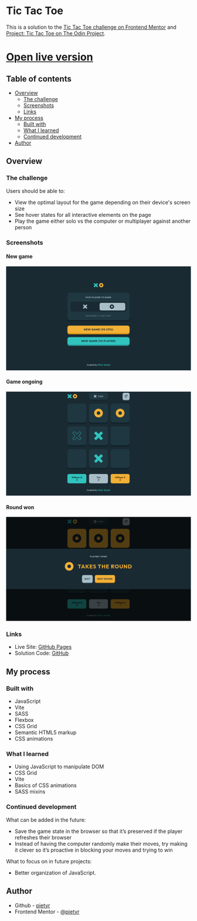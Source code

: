 # Tic Tac Toe

This is a solution to the [Tic Tac Toe challenge on Frontend Mentor](https://www.frontendmentor.io/challenges/tic-tac-toe-game-Re7ZF_E2v) and [Project: Tic Tac Toe on The Odin Project](https://www.theodinproject.com/lessons/node-path-javascript-tic-tac-toe).

# [Open live version](https://your-live-site-url.com)

## Table of contents

- [Overview](#overview)
  - [The challenge](#the-challenge)
  - [Screenshots](#screenshot)
  - [Links](#links)
- [My process](#my-process)
  - [Built with](#built-with)
  - [What I learned](#what-i-learned)
  - [Continued development](#continued-development)
- [Author](#author)

## Overview

### The challenge

Users should be able to:

- View the optimal layout for the game depending on their device's screen size
- See hover states for all interactive elements on the page
- Play the game either solo vs the computer or multiplayer against another person

### Screenshots

#### New game

![](./assets/screenshots/new-game.png)

#### Game ongoing

![](./assets/screenshots/game.png)

#### Round won

![](./assets/screenshots/game-won.png)

### Links

- Live Site: [GitHub Pages](https://your-live-site-url.com)
- Solution Code: [GitHub](https://github.com/pietyr/tic-tac-toe)

## My process

### Built with

- JavaScript
- Vite
- SASS
- Flexbox
- CSS Grid
- Semantic HTML5 markup
- CSS animations

### What I learned

- Using JavaScript to manipulate DOM
- CSS Grid
- Vite
- Basics of CSS animations
- SASS mixins

### Continued development

What can be added in the future:

- Save the game state in the browser so that it’s preserved if the player refreshes their browser
- Instead of having the computer randomly make their moves, try making it clever so it’s proactive in blocking your moves and trying to win

What to focus on in future projects:

- Better organization of JavaScript.

## Author

- Github - [pietyr](https://github.com/pietyr)
- Frontend Mentor - [@pietyr](https://www.frontendmentor.io/profile/pietyr)
